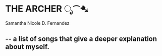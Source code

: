 # **THE ARCHER** ೃ⁀➷
Samantha Nicole D. Fernandez
## -- a list of songs that give a deeper explanation about myself.

